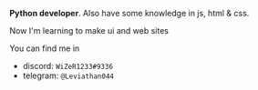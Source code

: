 **Python developer**. Also have some knowledge in js, html & css.

Now I'm learning to make ui and web sites

You can find me in
 - discord: `WiZeR1233#9336`
 - telegram: `@Leviathan044`
